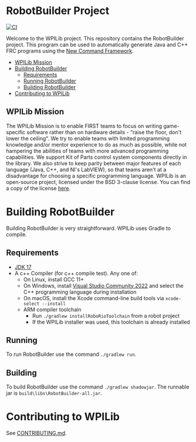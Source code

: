 # RobotBuilder Project
[![CI](https://github.com/wpilibsuite/RobotBuilder/actions/workflows/ci.yml/badge.svg)](https://github.com/wpilibsuite/RobotBuilder/actions/workflows/ci.yml)

Welcome to the WPILib project. This repository contains the RobotBuilder project. This program can be used to automatically generate Java and C++ FRC programs using the [New Command Framework](https://docs.wpilib.org/en/stable/docs/software/commandbased/index.html).

- [WPILib Mission](#wpilib-mission)
- [Building RobotBuilder](#building-robotbuilder)
    - [Requirements](#requirements)
    - [Running RobotBuilder](#running)
    - [Building RobotBuilder](#building)
- [Contributing to WPILib](#contributing-to-wpilib)

## WPILib Mission

The WPILib Mission is to enable FIRST teams to focus on writing game-specific software rather than on hardware details - "raise the floor, don't lower the ceiling". We try to enable teams with limited programming knowledge and/or mentor experience to do as much as possible, while not hampering the abilities of teams with more advanced programming capabilities. We support Kit of Parts control system components directly in the library. We also strive to keep parity between major features of each language (Java, C++, and NI's LabVIEW), so that teams aren't at a disadvantage for choosing a specific programming language. WPILib is an open-source project, licensed under the BSD 3-clause license. You can find a copy of the license [here](LICENSE.md).

# Building RobotBuilder

Building RobotBuilder is very straightforward. WPILib uses Gradle to compile.

## Requirements
- [JDK 17](https://adoptium.net/temurin/releases/?variant=openjdk17&jvmVariant=hotspot)
- A c++ Compiler (for c++ compile test). Any one of:
    - On Linux, install GCC 11+
    - On Windows, install [Visual Studio Community 2022](https://visualstudio.microsoft.com/vs/community/) and select the C++ programming language during installation
    - On macOS, install the Xcode command-line build tools via `xcode-select --install`
    - ARM compiler toolchain
        - Run `./gradlew installRoboRioToolchain` from a robot project
        - If the WPILib installer was used, this toolchain is already installed

## Running

To run RobotBuilder use the command `./gradlew run`.

## Building

To build RobotBuilder use the command `./gradlew shadowjar`. The runnable jar is `build\libs\RobotBuilder-all.jar`.

# Contributing to WPILib

See [CONTRIBUTING.md](CONTRIBUTING.md).
